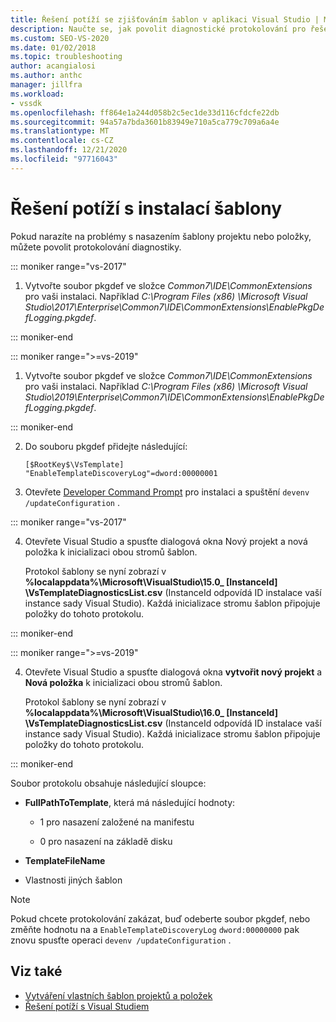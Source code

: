 ```yaml
---
title: Řešení potíží se zjišťováním šablon v aplikaci Visual Studio | Microsoft Docs
description: Naučte se, jak povolit diagnostické protokolování pro řešení potíží s nasazením vlastních projektů a šablon v sadě Visual Studio SDK.
ms.custom: SEO-VS-2020
ms.date: 01/02/2018
ms.topic: troubleshooting
author: acangialosi
ms.author: anthc
manager: jillfra
ms.workload:
- vssdk
ms.openlocfilehash: ff864e1a244d058b2c5ec1de33d116cfdcfe22db
ms.sourcegitcommit: 94a57a7bda3601b83949e710a5ca779c709a6a4e
ms.translationtype: MT
ms.contentlocale: cs-CZ
ms.lasthandoff: 12/21/2020
ms.locfileid: "97716043"
---
```

# <a name="troubleshooting-template-installation"></a>Řešení potíží s instalací šablony

Pokud narazíte na problémy s nasazením šablony projektu nebo položky, můžete povolit protokolování diagnostiky.

::: moniker range="vs-2017"

1. Vytvořte soubor pkgdef ve složce *Common7\IDE\CommonExtensions* pro vaši instalaci. Například *C:\Program Files (x86) \Microsoft Visual Studio\2017\Enterprise\Common7\IDE\CommonExtensions\EnablePkgDefLogging.pkgdef*.

::: moniker-end

::: moniker range=">=vs-2019"

1. Vytvořte soubor pkgdef ve složce *Common7\IDE\CommonExtensions* pro vaši instalaci. Například *C:\Program Files (x86) \Microsoft Visual Studio\2019\Enterprise\Common7\IDE\CommonExtensions\EnablePkgDefLogging.pkgdef*.

::: moniker-end

2. Do souboru pkgdef přidejte následující:

    ```
    [$RootKey$\VsTemplate]
    "EnableTemplateDiscoveryLog"=dword:00000001
    ```

3. Otevřete [Developer Command Prompt](/dotnet/framework/tools/developer-command-prompt-for-vs) pro instalaci a spuštění `devenv /updateConfiguration` .

::: moniker range="vs-2017"

4. Otevřete Visual Studio a spusťte dialogová okna Nový projekt a nová položka k inicializaci obou stromů šablon.

   Protokol šablony se nyní zobrazí v **%localappdata%\Microsoft\VisualStudio\15.0_ [InstanceId] \VsTemplateDiagnosticsList.csv** (InstanceId odpovídá ID instalace vaší instance sady Visual Studio). Každá inicializace stromu šablon připojuje položky do tohoto protokolu.

::: moniker-end

::: moniker range=">=vs-2019"

4. Otevřete Visual Studio a spusťte dialogová okna **vytvořit nový projekt** a **Nová položka** k inicializaci obou stromů šablon.

   Protokol šablony se nyní zobrazí v **%localappdata%\Microsoft\VisualStudio\16.0_ [InstanceId] \VsTemplateDiagnosticsList.csv** (InstanceId odpovídá ID instalace vaší instance sady Visual Studio). Každá inicializace stromu šablon připojuje položky do tohoto protokolu.

::: moniker-end

Soubor protokolu obsahuje následující sloupce:

- **FullPathToTemplate**, která má následující hodnoty:

  - 1 pro nasazení založené na manifestu

  - 0 pro nasazení na základě disku

- **TemplateFileName**

- Vlastnosti jiných šablon

> [!NOTE]
> Pokud chcete protokolování zakázat, buď odeberte soubor pkgdef, nebo změňte hodnotu na a `EnableTemplateDiscoveryLog` `dword:00000000` pak znovu spusťte operaci `devenv /updateConfiguration` .

## <a name="see-also"></a>Viz také

- [Vytváření vlastních šablon projektů a položek](creating-custom-project-and-item-templates.md)
- [Řešení potíží s Visual Studiem](/troubleshoot/visualstudio/welcome-visual-studio/)
